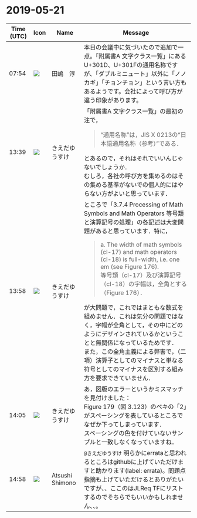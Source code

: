 # 2019-05-21

|Time (UTC)|Icon|Name|Message|
|---|---|---|---|
|07:54|![](https://secure.gravatar.com/avatar/698cc14290c3976fdd9f0a23494b87c1.jpg?s=72&d=https%3A%2F%2Fa.slack-edge.com%2Fdf10d%2Fimg%2Favatars%2Fava_0018-72.png)|田嶋　淳|本日の会議中に気づいたので追加で一点。「附属書A 文字クラス一覧」にあるU+301D、U+301Fの通用名称ですが、「ダブルミニュート」以外に「ノノカギ」「チョンチョン」という言い方もあるようです。会社によって呼び方が違う印象があります。|
|13:39|![](https://avatars.slack-edge.com/2019-03-11/571585797168_09840ca518e784c46d3a_72.png)|きえだゆうすけ|「附属書A 文字クラス一覧」の最初の注で，<br><blockquote>“通用名称”は，JIS X 0213の“日本語通用名称（参考）”である．</blockquote>とあるので，それはそれでいいんじゃないでしょうか．<br>むしろ，各社の呼び方を集めるのはその集める基準がないでの個人的にはやらない方がよいと思っています．|
|13:58|![](https://avatars.slack-edge.com/2019-03-11/571585797168_09840ca518e784c46d3a_72.png)|きえだゆうすけ|ところで「3.7.4 Processing of Math Symbols and Math Operators 等号類と演算記号の処理」の各記述は大変問題があると思っています．特に，<br><blockquote>a. The width of math symbols (cl-17) and math operators (cl-18) is full-width, i.e. one em (see Figure 176).<br>等号類（cl-17）及び演算記号（cl-18）の字幅は，全角とする（Figure 176）．</blockquote>が大問題で，これではまともな数式を組めません．これは気分の問題ではなく，字幅が全角として，その中にどのようにデザインされているかということと無関係になっているためです．<br>また，この全角主義による弊害で，（二項）演算子としてのマイナスと単なる符号としてのマイナスを区別する組み方を要求できていません．|
|14:05|![](https://avatars.slack-edge.com/2019-03-11/571585797168_09840ca518e784c46d3a_72.png)|きえだゆうすけ|あ，図版のエラーというかミスマッチを見付けました：<br>Figure 179（図 3.123）のベキの「2」がスペーシングを表しているところでなぜか下ってしまっています．<br>スペーシングの色を付けていないサンプルと一致しなくなっていますね．|
|14:58|![](https://secure.gravatar.com/avatar/3f82b853a23d9a6d1ce612d83f3a3a54.jpg?s=72&d=https%3A%2F%2Fa.slack-edge.com%2Fdf10d%2Fimg%2Favatars%2Fava_0008-72.png)|Atsushi Shimono|`@きえだゆうすけ` 明らかにerrataと思われるところはgithubに上げていただけますと助かります(label: errata)。問題点指摘も上げていただけるとありがたいですが、、ここのはJLReq TFにリストするのでそちらでもいいかもしれません、、。|
